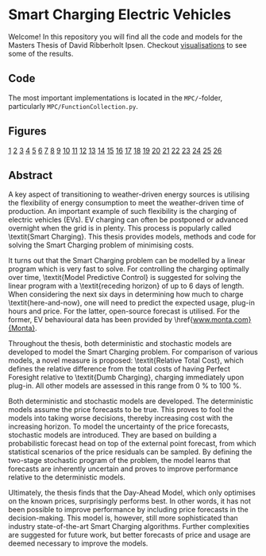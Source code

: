 # Smart Charging Electric Vehicles
Welcome!
In this repository you will find all the code and models for the Masters Thesis of David Ribberholt Ipsen.
Checkout [visualisations](https://davidripsen.github.io/code_Smart_Charging/) to see some of the results.

## Code
The most important implementations is located in the `MPC/`-folder, particularly `MPC/FunctionCollection.py`.

## Figures
[1](https://davidripsen.github.io/code_Smart_Charging/_figures/spotprices)
[2](https://davidripsen.github.io/code_Smart_Charging/_figures/infeasibles.html)
[3](https://davidripsen.github.io/code_Smart_Charging/_figures/assumptions_id10885.html)
[4](https://davidripsen.github.io/code_Smart_Charging/_figures/Day-Ahead%20Smart%20Charge%20of%20vehicle%20=%20853_mpc.html)
[5](https://davidripsen.github.io/code_Smart_Charging/_figures/Dumb%20Charge%20of%20vehicle%20=%20853%20(r%20=%200.9)_mpc.html)
[6](https://davidripsen.github.io/code_Smart_Charging/_figures/efficiency_id10885.html)
[7](https://davidripsen.github.io/code_Smart_Charging/_figures/mediods_vs_scenarios.html)
[8](https://davidripsen.github.io/code_Smart_Charging/_figures/Montas%20Smart%20Charge%20(dif.%20plug-in)%20of%20vehicle%20=%20853_mpc.html)
[9](https://davidripsen.github.io/code_Smart_Charging/_figures/Multi-Day%20Smart%20Charge%20(h%20=%204%20days)%20of%20vehicle%20=%20853_mpc.html)
[10](https://davidripsen.github.io/code_Smart_Charging/_figures/Perfect%20Foresight%20of%20vehicle%20=%20853_mpc.html)
[11](https://davidripsen.github.io/code_Smart_Charging/_figures/resultsBoxplot.html)
[12](https://davidripsen.github.io/code_Smart_Charging/_figures/resultsBoxplot2.html)
[13](https://davidripsen.github.io/code_Smart_Charging/_figures/spotprices.html)
[14](https://davidripsen.github.io/code_Smart_Charging/_figures/Stochastic%20Smart%20Charge%20(h%20=%204%20days)%20of%20vehicle%20=%20853_mpc.html)
[15](https://davidripsen.github.io/code_Smart_Charging/_figures/Stochastic-kMediods%20SC%20(h%20=%204%20days)%20of%20vehicle%20=%20853_mpc.html)
[16](https://davidripsen.github.io/code_Smart_Charging/_figures/use_curves_id13923.html)
[17](https://davidripsen.github.io/code_Smart_Charging/_figures/Covariance_matrix_of_residuals_Carnot.html)
[18](https://davidripsen.github.io/code_Smart_Charging/_figures/diurnal_weekly_CABLE_PLUGGED_IN_AT.html)
[19](https://davidripsen.github.io/code_Smart_Charging/_figures/diurnal_weekly_PLANNED_PICKUP_AT.html)
[20](https://davidripsen.github.io/code_Smart_Charging/_figures/diurnal_weekly_RELEASED_AT.html)
[21](https://davidripsen.github.io/code_Smart_Charging/_figures/Histograms_of_residuals_per_timestep_Carnot.gif)
[22](https://davidripsen.github.io/code_Smart_Charging/_figures/Mean_of_residuals_per_timestep_Carnot.html)
[23](https://davidripsen.github.io/code_Smart_Charging/_figures/PlainProfile_id10885.html)
[24](https://davidripsen.github.io/code_Smart_Charging/_figures/PlainProfile_id24727.html)
[25](https://davidripsen.github.io/code_Smart_Charging/_figures/PredictionMovie_Carnot.gif)
[26](https://davidripsen.github.io/code_Smart_Charging/_figures/Samples_from_multivariate_normal_distribution_Carnot.html)

## Abstract
A key aspect of transitioning to weather-driven energy sources is utilising the flexibility of energy consumption to meet the weather-driven time of production. An important example of such flexibility is the charging of electric vehicles (EVs). EV charging can often be postponed or advanced overnight when the grid is in plenty. This process is popularly called \textit{Smart Charging}. This thesis provides models, methods and code for solving the Smart Charging problem of minimising costs.

It turns out that the Smart Charging problem can be modelled by a linear program which is very fast to solve. For controlling the charging optimally over time, \textit{Model Predictive Control} is suggested for solving the linear program with a \textit{receding horizon} of up to 6 days of length. When considering the next six days in determining how much to charge \textit{here-and-now}, one will need to predict the expected usage, plug-in hours and price. For the latter, open-source forecast is utilised. For the former, EV behavioural data has been provided by \href{www.monta.com}{Monta}.

Throughout the thesis, both deterministic and stochastic models are developed to model the Smart Charging problem.
For comparison of various models, a novel measure is proposed: \textit{Relative Total Cost}, which defines the relative difference from the total costs of having Perfect Foresight relative to \textit{Dumb Charging}, charging immediately upon plug-in. All other models are assessed in this range from 0 \% to 100 \%.

Both deterministic and stochastic models are developed. The deterministic models assume the price forecasts to be true. This proves to fool the models into taking worse decisions, thereby increasing cost with the increasing horizon. To model the uncertainty of the price forecasts, stochastic models are introduced. They are based on building a probabilistic forecast head on top of the external point forecast, from which statistical scenarios of the price residuals can be sampled. By defining the two-stage stochastic program of the problem, the model learns that forecasts are inherently uncertain and proves to improve performance relative to the deterministic models.

Ultimately, the thesis finds that the Day-Ahead Model, which only optimises on the known prices, surprisingly performs best. In other words, it has not been possible to improve performance by including price forecasts in the decision-making. This model is, however, still more sophisticated than industry state-of-the-art Smart Charging algorithms. Further complexities are suggested for future work, but better forecasts of price and usage are deemed necessary to improve the models.